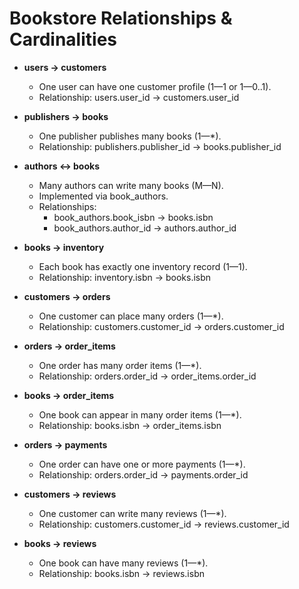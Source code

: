 # Bookstore Relationships & Cardinalities

- **users → customers**
  - One user can have one customer profile (1—1 or 1—0..1).
  - Relationship: users.user_id → customers.user_id

- **publishers → books**
  - One publisher publishes many books (1—*).
  - Relationship: publishers.publisher_id → books.publisher_id

- **authors ↔ books**
  - Many authors can write many books (M—N).
  - Implemented via book_authors.
  - Relationships:
    - book_authors.book_isbn → books.isbn
    - book_authors.author_id → authors.author_id

- **books → inventory**
  - Each book has exactly one inventory record (1—1).
  - Relationship: inventory.isbn → books.isbn

- **customers → orders**
  - One customer can place many orders (1—*).
  - Relationship: customers.customer_id → orders.customer_id

- **orders → order_items**
  - One order has many order items (1—*).
  - Relationship: orders.order_id → order_items.order_id

- **books → order_items**
  - One book can appear in many order items (1—*).
  - Relationship: books.isbn → order_items.isbn

- **orders → payments**
  - One order can have one or more payments (1—*).
  - Relationship: orders.order_id → payments.order_id

- **customers → reviews**
  - One customer can write many reviews (1—*).
  - Relationship: customers.customer_id → reviews.customer_id

- **books → reviews**
  - One book can have many reviews (1—*).
  - Relationship: books.isbn → reviews.isbn
